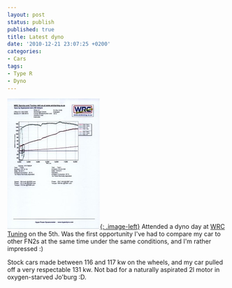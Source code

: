 ```yaml
---
layout: post
status: publish
published: true
title: Latest dyno
date: '2010-12-21 23:07:25 +0200'
categories:
- Cars
tags:
- Type R
- Dyno
---
```


[![](/assets/posts/2010-12-21-dyno_t.jpg){: .image-left}](/assets/posts/2010-12-21-dyno.jpg)
Attended a dyno day at [WRC Tuning](http://www.wrctuning.co.za/) on the
5th. Was the first opportunity I've had to compare my car to other FN2s
at the same time under the same conditions, and I'm rather impressed :)

Stock cars made between 116 and 117 kw on the wheels, and my car pulled
off a very respectable 131 kw. Not bad for a naturally aspirated 2l
motor in oxygen-starved Jo'burg :D.
